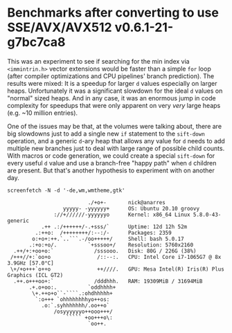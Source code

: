 # Benchmarks after converting to use SSE/AVX/AVX512 v0.6.1-21-g7bc7ca8

This was an experiment to see if searching for the min index via `<immintrin.h>`
vector extensions would be faster than a simple `for` loop (after compiler
optimizations and CPU pipelines' branch prediction).  The results were mixed: It
is a speedup for larger `d` values especially on larger heaps.  Unfortunately
it was a significant slowdown for the ideal `d` values on "normal" sized heaps.
And in any case, it was an enormous jump in code complexity for speedups that
were only apparent on very _very_ large heaps (e.g. ~10 million entries).

One of the issues may be that, at the volumes were talking about, there are big
slowdowns just to add a single new `if` statement to the `sift-down` operation,
and a generic `d`-ary heap that allows any value for `d` needs to add multiple
new branches just to deal with large range of possible child counts.  With
macros or code generation, we could create a special `sift-down` for every
useful `d` value and use a branch-free "happy path" when `d` children are
present.  But that's another hypothesis to experiment with on another day.

```
screenfetch -N -d '-de,wm,wmtheme,gtk'

                          ./+o+-       nick@anarres
                  yyyyy- -yyyyyy+      OS: Ubuntu 20.10 groovy
               ://+//////-yyyyyyo      Kernel: x86_64 Linux 5.8.0-43-generic
           .++ .:/++++++/-.+sss/`      Uptime: 12d 12h 52m
         .:++o:  /++++++++/:--:/-      Packages: 2359
        o:+o+:++.`..```.-/oo+++++/     Shell: bash 5.0.17
       .:+o:+o/.          `+sssoo+/    Resolution: 5760x2160
  .++/+:+oo+o:`             /sssooo.   Disk: 80G / 226G (38%)
 /+++//+:`oo+o               /::--:.   CPU: Intel Core i7-1065G7 @ 8x 3.9GHz [57.0°C]
 \+/+o+++`o++o               ++////.   GPU: Mesa Intel(R) Iris(R) Plus Graphics (ICL GT2)
  .++.o+++oo+:`             /dddhhh.   RAM: 19309MiB / 31694MiB
       .+.o+oo:.          `oddhhhh+
        \+.++o+o``-````.:ohdhhhhh+
         `:o+++ `ohhhhhhhhyo++os:
           .o:`.syhhhhhhh/.oo++o`
               /osyyyyyyo++ooo+++/
                   ````` +oo+++o\:
                          `oo++.
```
